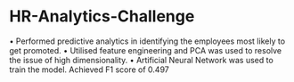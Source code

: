 # HR-Analytics-Challenge
• Performed predictive analytics in identifying the employees most likely to get promoted. • Utilised feature engineering and PCA was used to resolve the issue of high dimensionality. • Artificial Neural Network was used to train the model. Achieved F1 score of 0.497

